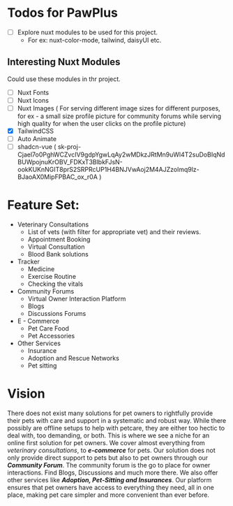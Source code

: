 # Todos for PawPlus
- [ ] Explore nuxt modules to be used for this project.
    - For ex: nuxt-color-mode, tailwind, daisyUI etc.

## Interesting Nuxt Modules
Could use these modules in thr project.
- [ ] Nuxt Fonts
- [ ] Nuxt Icons
- [ ] Nuxt Images ( For serving different image sizes for different purposes, for ex - a small size profile picture for community forums while serving high quality for when the user clicks on the profile picture)
- [x] TailwindCSS
- [ ] Auto Animate
- [ ] shadcn-vue ( 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 )

# Feature Set:
- Veterinary Consultations
    - List of vets (with filter for appropriate vet) and their reviews.
    - Appointment Booking
    - Virtual Consultation
    - Blood Bank solutions
- Tracker
    - Medicine
    - Exercise Routine
    - Checking the vitals
- Community Forums
    - Virtual Owner Interaction Platform
    - Blogs
    - Discussions Forums
- E - Commerce
    - Pet Care Food
    - Pet Accessories
- Other Services
    - Insurance
    - Adoption and Rescue Networks
    - Pet sitting

# Vision
There does not exist many solutions for pet owners to rightfully provide their pets with care and support in a systematic and robust way. While there possibly are offline setups to help with petcare, they are either too hectic to deal with, too demanding, or both. This is where we see a niche for an online first solution for pet owners.
We cover almost everything from *veterinary consultations*, to ***e-commerce*** for pets. Our solution does not only provide direct support to pets but also to pet owners through our ***Community Forum***. The community forum is the go to place for owner interactions. Find Blogs, Discussions and much more there.
We also offer other services like ***Adoption, Pet-Sitting and Insurances***.
Our platform ensures that pet owners have access to everything they need, all in one place, making pet care simpler and more convenient than ever before.
